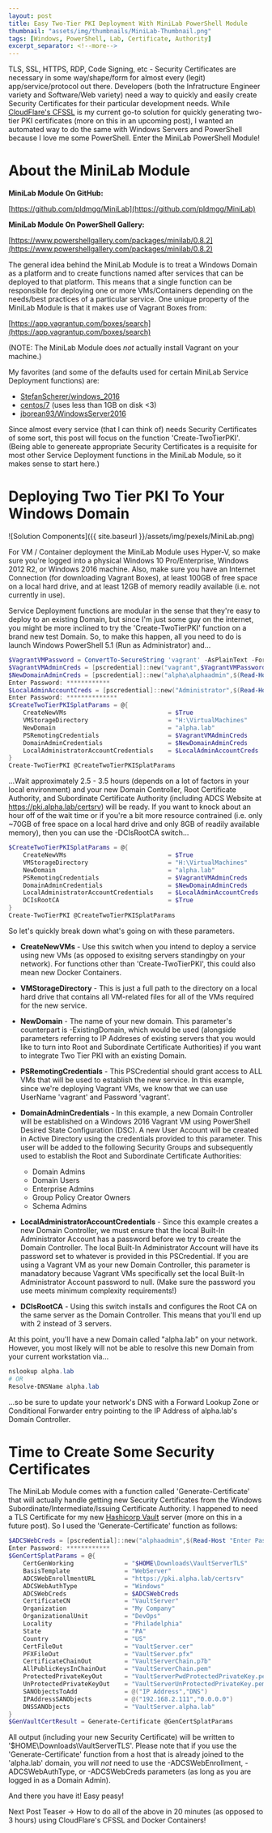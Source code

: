 ```yaml
---
layout: post
title: Easy Two-Tier PKI Deployment With MiniLab PowerShell Module
thumbnail: "assets/img/thumbnails/MiniLab-Thumbnail.png"
tags: [Windows, PowerShell, Lab, Certificate, Authority]
excerpt_separator: <!--more-->
---
```


TLS, SSL, HTTPS, RDP, Code Signing, etc - Security Certificates are necessary in some way/shape/form for almost every (legit) app/service/protocol out there. Developers (both the Infratructure Engineer variety and Software/Web variety) need a way to quickly and easily create Security Certificates for their particular development needs. While [CloudFlare's CFSSL](https://github.com/cloudflare/cfssl) is my current go-to solution for quickly generating two-tier PKI certificates (more on this in an upcoming post), I wanted an automated way to do the same with Windows Servers and PowerShell because I love me some PowerShell. Enter the MiniLab PowerShell Module!
<!--more-->

# About the MiniLab Module

**MiniLab Module On GitHub:**

[https://github.com/pldmgg/MiniLab](https://github.com/pldmgg/MiniLab)

**MiniLab Module On PowerShell Gallery:**

[https://www.powershellgallery.com/packages/minilab/0.8.2](https://www.powershellgallery.com/packages/minilab/0.8.2)

The general idea behind the MiniLab Module is to treat a Windows Domain as a platform and to create functions named after services that can be deployed to that platform. This means that a single function can be responsible for deploying one or more VMs/Containers depending on the needs/best practices of a particular service. One unique property of the MiniLab Module is that it makes use of Vagrant Boxes from:

[https://app.vagrantup.com/boxes/search](https://app.vagrantup.com/boxes/search)

(NOTE: The MiniLab Module does *not* actually install Vagrant on your machine.)

My favorites (and some of the defaults used for certain MiniLab Service Deployment functions) are:

- [StefanScherer/windows_2016](https://app.vagrantup.com/StefanScherer/boxes/windows_2016)
- [centos/7](https://app.vagrantup.com/centos/boxes/7) (uses less than 1GB on disk <3)
- [jborean93/WindowsServer2016](https://app.vagrantup.com/jborean93/boxes/WindowsServer2016)

Since almost every service (that I can think of) needs Security Certificates of some sort, this post will focus on the function 'Create-TwoTierPKI'. (Being able to genereate appropriate Security Certificates is a requisite for most other Service Deployment functions in the MiniLab Module, so it makes sense to start here.)

# Deploying Two Tier PKI To Your Windows Domain

![Solution Components]({{ site.baseurl }}/assets/img/pexels/MiniLab.png)

For VM / Container deployment the MiniLab Module uses Hyper-V, so make sure you're logged into a physical Windows 10 Pro/Enterprise, Windows 2012 R2, or Windows 2016 machine. Also, make sure you have an Internet Connection (for downloading Vagrant Boxes), at least 100GB of free space on a local hard drive, and at least 12GB of memory readily available (i.e. not currently in use).

Service Deployment functions are modular in the sense that they're easy to deploy to an existing Domain, but since I'm just some guy on the internet, you might be more inclined to try the 'Create-TwoTierPKI' function on a brand new test Domain. So, to make this happen, all you need to do is launch Windows PowerShell 5.1 (Run as Administrator) and... 

```powershell
$VagrantVMPassword = ConvertTo-SecureString 'vagrant' -AsPlainText -Force
$VagrantVMAdminCreds = [pscredential]::new("vagrant",$VagrantVMPassword)
$NewDomainAdminCreds = [pscredential]::new("alpha\alphaadmin",$(Read-Host 'Enter Password' -AsSecureString))
Enter Password: ************
$LocalAdminAccountCreds = [pscredential]::new("Administrator",$(Read-Host 'Enter Password' -AsSecureString))
Enter Password: **************
$CreateTwoTierPKISplatParams = @{
    CreateNewVMs                            = $True
    VMStorageDirectory                      = "H:\VirtualMachines"
    NewDomain                               = "alpha.lab"
    PSRemotingCredentials                   = $VagrantVMAdminCreds
    DomainAdminCredentials                  = $NewDomainAdminCreds
    LocalAdministratorAccountCredentials    = $LocalAdminAccountCreds
}
Create-TwoTierPKI @CreateTwoTierPKISplatParams
```

...Wait approximately 2.5 - 3.5 hours (depends on a lot of factors in your local environment) and your new Domain Controller, Root Certificate Authority, and Subordinate Certificate Authority (including ADCS Website at https://pki.alpha.lab/certsrv) will be ready. If you want to knock about an hour off of the wait time or if you're a bit more resource contrained (i.e. only ~70GB of free space on a local hard drive and only 8GB of readily available memory), then you can use the -DCIsRootCA switch...

```powershell
$CreateTwoTierPKISplatParams = @{
    CreateNewVMs                            = $True
    VMStorageDirectory                      = "H:\VirtualMachines"
    NewDomain                               = "alpha.lab"
    PSRemotingCredentials                   = $VagrantVMAdminCreds
    DomainAdminCredentials                  = $NewDomainAdminCreds
    LocalAdministratorAccountCredentials    = $LocalAdminAccountCreds
    DCIsRootCA                              = $True
}
Create-TwoTierPKI @CreateTwoTierPKISplatParams
```

So let's quickly break down what's going on with these parameters.

* **CreateNewVMs** - Use this switch when you intend to deploy a service using new VMs (as opposed to exisitng servers standingby on your network). For functions other than 'Create-TwoTierPKI', this could also mean new Docker Containers.

* **VMStorageDirectory** - This is just a full path to the directory on a local hard drive that contains all VM-related files for all of the VMs required for the new service.

* **NewDomain** - The name of your new domain. This parameter's counterpart is -ExistingDomain, which would be used (alongside parameters referring to IP Addreses of existing servers that you would like to turn into Root and Subordinate Certificate Authorities) if you want to integrate Two Tier PKI with an existing Domain.

* **PSRemotingCredentials** - This PSCredential should grant access to ALL VMs that will be used to establish the new service. In this example, since we're deploying Vagrant VMs, we know that we can use UserName 'vagrant' and Password 'vagrant'.

* **DomainAdminCredentials** - In this example, a new Domain Controller will be established on a Windows 2016 Vagrant VM using PowerShell Desired State Configuration (DSC). A new User Account will be created in Active Directory using the credentials provided to this parameter. This user will be added to the following Security Groups and subsequently used to establish the Root and Subordinate Certificate Authorities:
    - Domain Admins
    - Domain Users
    - Enterprise Admins
    - Group Policy Creator Owners
    - Schema Admins

* **LocalAdministratorAccountCredentials** - Since this example creates a new Domain Controller, we must ensure that the local Built-In Administrator Account has a password before we try to create the Domain Controller. The local Built-In Administrator Account will have its password set to whatever is provided in this PSCredential. If you are using a Vagrant VM as your new Domain Controller, this parameter is manadatory because Vagrant VMs specifically set the local Built-In Administrator Account password to null. (Make sure the password you use meets minimum complexity requirements!)

* **DCIsRootCA** - Using this switch installs and configures the Root CA on the same server as the Domain Controller. This means that you'll end up with 2 instead of 3 servers.

At this point, you'll have a new Domain called "alpha.lab" on your network. However, you most likely will not be able to resolve this new Domain from your current workstation via...

```powershell
nslookup alpha.lab
# OR
Resolve-DNSName alpha.lab
```

...so be sure to update your network's DNS with a Forward Lookup Zone or Conditional Forwarder entry pointing to the IP Address of alpha.lab's Domain Controller.

# Time to Create Some Security Certificates

The MiniLab Module comes with a function called 'Generate-Certificate' that will actually handle getting new Security Certificates from the Windows Subordinate/Intermediate/Issuing Certificate Authority. I happened to need a TLS Certificate for my new [Hashicorp Vault](https://www.vaultproject.io) server (more on this in a future post). So I used the 'Generate-Certificate' function as follows:

```powershell
$ADCSWebCreds = [pscredential]::new("alphaadmin",$(Read-Host "Enter Password" -AsSecureString))
Enter Password: ************
$GenCertSplatParams = @{
    CertGenWorking              = "$HOME\Downloads\VaultServerTLS"
    BasisTemplate               = "WebServer"
    ADCSWebEnrollmentURL        = "https://pki.alpha.lab/certsrv"
    ADCSWebAuthType             = "Windows"
    ADCSWebCreds                = $ADCSWebCreds
    CertificateCN               = "VaultServer"
    Organization                = "My Company"
    OrganizationalUnit          = "DevOps"
    Locality                    = "Philadelphia"
    State                       = "PA"
    Country                     = "US"
    CertFileOut                 = "VaultServer.cer"
    PFXFileOut                  = "VaultServer.pfx"
    CertificateChainOut         = "VaultServerChain.p7b"
    AllPublicKeysInChainOut     = "VaultServerChain.pem"
    ProtectedPrivateKeyOut      = "VaultServerPwdProtectedPrivateKey.pem"
    UnProtectedPrivateKeyOut    = "VaultServerUnProtectedPrivateKey.pem"
    SANObjectsToAdd             = @("IP Address","DNS")
    IPAddressSANObjects         = @("192.168.2.111","0.0.0.0")
    DNSSANObjects               = "VaultServer.alpha.lab"
}
$GenVaultCertResult = Generate-Certificate @GenCertSplatParams
```

All output (including your new Security Certificate) will be written to '$HOME\Downloads\VaultServerTLS'. Please note that if you use the 'Generate-Certificate' function from a host that is already joined to the 'alpha.lab' domain, you will *not* need to use the -ADCSWebEnrollment, -ADCSWebAuthType, or -ADCSWebCreds parameters (as long as you are logged in as a Domain Admin).

And there you have it! Easy peasy!

Next Post Teaser -> How to do all of the above in 20 minutes (as opposed to 3 hours) using CloudFlare's CFSSL and Docker Containers!
